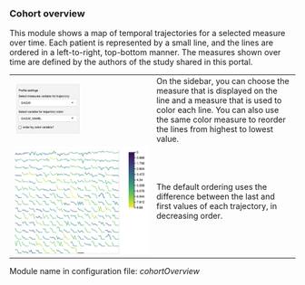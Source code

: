 ### Cohort overview

This module shows a map of temporal trajectories for a selected measure over time. Each patient is represented by a small line, and the lines are ordered in a left-to-right, top-bottom manner. The measures shown over time are defined by the authors of the study shared in this portal.

<table>
<colgroup>
<col style="width: 50%"/>
<col style="width: 60%"/>
</colgroup>
<tbody>
<tr>
	<td><img width="50%" src="cohortOverview-options.png"></td>
	<td>On the sidebar, you can choose the measure that is displayed on the line and a measure that is used to color each line. You can also use the same color measure to reorder the lines from highest to lowest value.</td>
</tr>
<tr>
	<td><img width="100%" src="cohortOverview-plot.png"></td>
	<td>The default ordering uses the difference between the last and first values of each trajectory, in decreasing order.</td>
</tr>

</tbody>
</table>

Module name in configuration file: *cohortOverview*